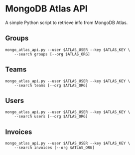 # MongoDB Atlas API
A simple Python script to retrieve info from MongoDB Atlas.

## Groups
```
mongo_atlas_api.py --user $ATLAS_USER --key $ATLAS_KEY \
    --search groups [--org $ATLAS_ORG]
```

## Teams
```
mongo_atlas_api.py --user $ATLAS_USER --key $ATLAS_KEY \
    --search teams [--org $ATLAS_ORG]
```

## Users
```
mongo_atlas_api.py --user $ATLAS_USER --key $ATLAS_KEY \
    --search users [--org $ATLAS_ORG]
```

## Invoices
```
mongo_atlas_api.py --user $ATLAS_USER --key $ATLAS_KEY \
    --search invoices [--org $ATLAS_ORG]
```
